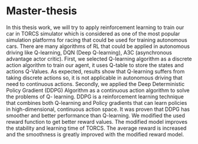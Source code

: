# Master-thesis
In this thesis work, we will try to apply reinforcement learning to train our car in TORCS simulator which is considered as one of the most popular simulation platforms for racing that could be used for training autonomous cars. There are many algorithms of RL that could be applied in autonomous driving like Q-learning, DQN (Deep Q-learning), A3C (asynchronous advantage actor critic). First, we selected Q-learning algorithm as a discrete action algorithm to train our agent, it uses Q-table to store the states and actions Q-Values. As expected, results show that Q-learning suffers from taking discrete actions so, it is not applicable in autonomous driving that need to continuous actions. Secondly, we applied the Deep Deterministic Policy Gradient (DDPG) Algorithm as a continuous action algorithm to solve the problems of Q- learning. DDPG is a reinforcement learning technique that combines both Q-learning and Policy gradients that can learn policies in high-dimensional, continuous action space. It was proven that DDPG has smoother and better performance than Q-learning. We modified the used reward function to get better reward values. The modified model improves the stability and learning time of TORCS. The average reward is increased and the smoothness is greatly improved with the modified reward model.
